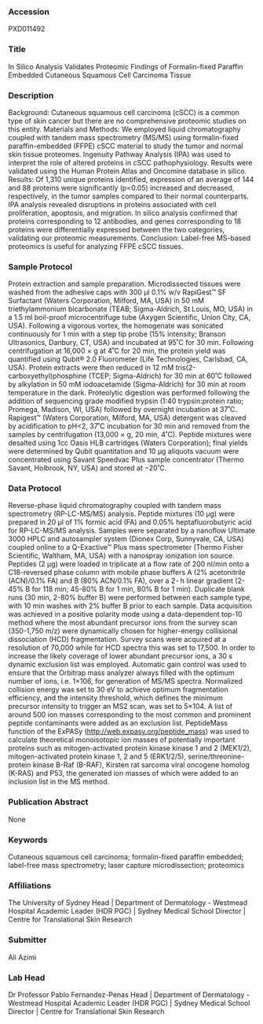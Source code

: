 ### Accession
PXD011492

### Title
In Silico Analysis Validates Proteomic Findings of Formalin-fixed Paraffin Embedded Cutaneous Squamous Cell Carcinoma Tissue

### Description
Background: Cutaneous squamous cell carcinoma (cSCC) is a common type of skin cancer but there are no comprehensive proteomic studies on this entity. Materials and Methods: We employed liquid chromatography coupled with tandem mass spectrometry (MS/MS) using formalin-fixed paraffin-embedded (FFPE) cSCC material to study the tumor and normal skin tissue proteomes. Ingenuity Pathway Analysis (IPA) was used to interpret the role of altered proteins in cSCC pathophysiology. Results were validated using the Human Protein Atlas and Oncomine database in silico. Results: Of 1,310 unique proteins identified, expression of an average of 144 and 88 proteins were significantly (p<0.05) increased and decreased, respectively, in the tumor samples compared to their normal counterparts. IPA analysis revealed disruptions in proteins associated with cell proliferation, apoptosis, and migration. In silico analysis confirmed that proteins corresponding to 12 antibodies, and genes corresponding to 18 proteins were differentially expressed between the two categories, validating our proteomic measurements. Conclusion: Label-free MS-based proteomics is useful for analyzing FFPE cSCC tissues.

### Sample Protocol
Protein extraction and sample preparation. Microdissected tissues were washed from the adhesive caps with 300 μl 0.1% w/v RapiGest™ SF Surfactant (Waters Corporation, Milford, MA, USA) in 50 mM triethylammonium bicarbonate (TEAB; Sigma-Aldrich, St Louis, MO, USA) in a 1.5 ml boil-proof microcentrifuge tube (Axygen Scientific, Union City, CA, USA). Following a vigorous vortex, the homogenate was sonicated continuously for 1 min with a step tip probe (15% intensity; Branson Ultrasonics, Danbury, CT, USA) and incubated at 95˚C for 30 min. Following centrifugation at 16,000 × g at 4˚C for 20 min, the protein yield was quantified using Qubit® 2.0 Fluorometer (Life Technologies, Carlsbad, CA, USA). Protein extracts were then reduced in 12 mM tris(2-carboxyethyl)phosphine (TCEP; Sigma-Aldrich) for 30 min at 60˚C followed by alkylation in 50 mM iodoacetamide (Sigma-Aldrich) for 30 min at room temperature in the dark. Proteolytic digestion was performed following the addition of sequencing grade modified trypsin (1:40 trypsin:protein ratio; Promega, Madison, WI, USA) followed by overnight incubation at 37˚C. Rapigest™ (Waters Corporation, Milford, MA, USA) detergent was cleaved by acidification to pH<2, 37˚C incubation for 30 min and removed from the samples by centrifugation (13,000 × g, 20 min, 4˚C). Peptide mixtures were desalted using 1cc Oasis HLB cartridges (Waters Corporation); final yields were determined by Qubit quantitation and 10 μg aliquots vacuum were concentrated using Savant Speedvac Plus sample concentrator (Thermo Savant, Holbrook, NY, USA) and stored at −20˚C.

### Data Protocol
Reverse-phase liquid chromatography coupled with tandem mass spectrometry (RP-LC-MS/MS) analysis. Peptide mixtures (10 μg) were prepared in 20 μl of 1% formic acid (FA) and 0.05% heptafluorobutyric acid for RP-LC-MS/MS analysis. Samples were separated by a nanoflow Ultimate 3000 HPLC and autosampler system (Dionex Corp, Sunnyvale, CA, USA) coupled online to a Q-Exactive™ Plus mass spectrometer (Thermo Fisher Scientific, Waltham, MA, USA) with a nanospray ionization ion source. Peptides (2 μg) were loaded in triplicate at a flow rate of 200 nl/min onto a C18-reversed phase column with mobile phase buffers A (2% acetonitrile (ACN)/0.1% FA) and B (80% ACN/0.1% FA), over a 2- h linear gradient (2-45% B for 118 min; 45-80% B for 1 min, 80% B for 1 min). Duplicate blank runs (30 min, 2-80% buffer B) were performed between each sample type, with 10 min washes with 2% buffer B prior to each sample. Data acquisition was achieved in a positive polarity mode using a data-dependent top-10 method where the most abundant precursor ions from the survey scan (350-1,750 m/z) were dynamically chosen for higher-energy collisional dissociation (HCD) fragmentation. Survey scans were acquired at a resolution of 70,000 while for HCD spectra this was set to 17,500. In order to increase the likely coverage of lower abundant precursor ions, a 30 s dynamic exclusion list was employed. Automatic gain control was used to ensure that the Orbitrap mass analyzer always filled with the optimum number of ions, i.e. 1×106, for generation of MS/MS spectra. Normalized collision energy was set to 30 eV to achieve optimum fragmentation efficiency, and the intensity threshold, which defines the minimum precursor intensity to trigger an MS2 scan, was set to 5×104. A list of around 500 ion masses corresponding to the most common and prominent peptide contaminants were added as an exclusion list. PeptideMass function of the ExPASy (http://web.expasy.org/peptide_mass) was used to calculate theoretical monoisotopic ion masses of potentially important proteins such as mitogen-activated protein kinase kinase 1 and 2 (MEK1/2), mitogen-activated protein kinase 1, 2 and 5 (ERK1/2/5), serine/threonine-protein kinase B-Raf (B-RAF), Kirsten rat sarcoma viral oncogene homolog (K-RAS) and P53, the generated ion masses of which were added to an inclusion list in the MS method.

### Publication Abstract
None

### Keywords
Cutaneous squamous cell carcinoma; formalin-fixed paraffin embedded; label-free mass spectrometry; laser capture microdissection; proteomics

### Affiliations
The University of Sydney
Head | Department of Dermatology - Westmead Hospital Academic Leader (HDR PGC) | Sydney Medical School Director | Centre for Translational Skin Research

### Submitter
Ali Azimi

### Lab Head
Dr Professor Pablo Fernandez-Penas
Head | Department of Dermatology - Westmead Hospital Academic Leader (HDR PGC) | Sydney Medical School Director | Centre for Translational Skin Research


